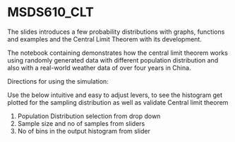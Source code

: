 # MSDS610_CLT
The slides introduces a few probability distributions with graphs, functions and examples and the Central Limit Theorem with its development.

The notebook containing demonstrates how the central limit theorem works using randomly generated data with different population distribution and also with a real-world weather data of over four years in China.

Directions for using the simulation:

Use the below intuitive and easy to adjust levers, to see the histogram get plotted for the sampling distribution as well as validate Central limit theorem

1. Population Distribution selection from drop down
2. Sample size and no of samples from sliders
3. No of bins in the output histogram from slider
